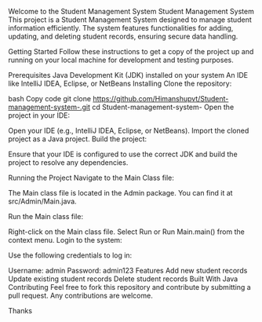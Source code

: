 Welcome to the Student Management System 
Student Management System
This project is a Student Management System designed to manage student information efficiently. The system features functionalities for adding, updating, and deleting student records, ensuring secure data handling.

Getting Started
Follow these instructions to get a copy of the project up and running on your local machine for development and testing purposes.

Prerequisites
Java Development Kit (JDK) installed on your system
An IDE like IntelliJ IDEA, Eclipse, or NetBeans
Installing
Clone the repository:

bash
Copy code
git clone https://github.com/Himanshupvt/Student-management-system-.git
cd Student-management-system-
Open the project in your IDE:

Open your IDE (e.g., IntelliJ IDEA, Eclipse, or NetBeans).
Import the cloned project as a Java project.
Build the project:

Ensure that your IDE is configured to use the correct JDK and build the project to resolve any dependencies.

Running the Project
Navigate to the Main Class file:

The Main class file is located in the Admin package. You can find it at src/Admin/Main.java.

Run the Main class file:

Right-click on the Main class file.
Select Run or Run Main.main() from the context menu.
Login to the system:

Use the following credentials to log in:

Username: admin
Password: admin123
Features
Add new student records
Update existing student records
Delete student records
Built With
Java
Contributing
Feel free to fork this repository and contribute by submitting a pull request. Any contributions are welcome.


Thanks
